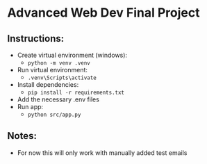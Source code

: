 # Advanced Web Dev Final Project

## Instructions:
- Create virtual environment (windows):
  - `python -m venv .venv`
- Run virtual environment:
  - `.venv\Scripts\activate`
- Install dependencies:
  - `pip install -r requirements.txt`
- Add the necessary .env files
- Run app:
  - `python src/app.py`

## Notes:
- For now this will only work with manually added test emails
